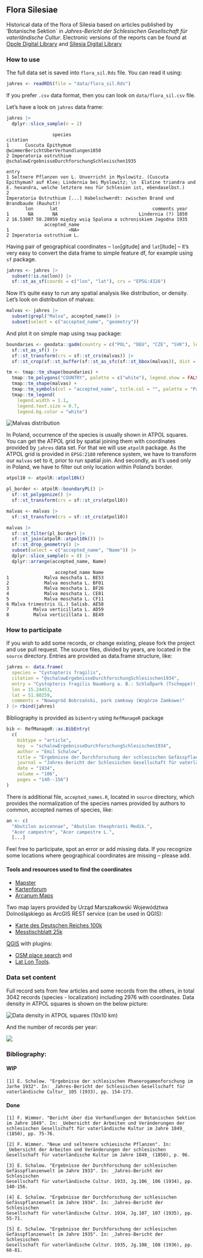 
## Flora Silesiae

Historical data of the flora of Silesia based on articles published by
’Botanische Sektion\` in *Jahres-Bericht der Schlesischen Gesellschaft
für vaterländische Cultur*. Electronic versions of the reports can be
found at [Opole Digital
Library](https://www.obc.opole.pl/dlibra/publication/8613#structure) and
[Silesia Digital
Library](https://www.sbc.org.pl/dlibra/publication/11059#structure)

### How to use

The full data set is saved into `flora_sil.Rds` file. You can read it
using:

``` r
jahres <- readRDS(file = "data/flora_sil.Rds")
```

If you prefer `.csv` data format, then you can look on
`data/flora_sil.csv` file.

Let’s have a look on `jahres` data frame:

<div class="column-page">

``` r
jahres |>
  dplyr::slice_sample(n = 2) 
```

                     species                                         citation
    1      Cuscuta Epithymum              @wimmerBerichtUberVerhandlungen1850
    2 Imperatoria ostruthium @schalowErgebnisseDurchforschungSchlesischen1935
                                                                                                                                                                                                     entry
    1 Seltnere Pflanzen von L. Unverricht in Myslowitz. (Cuscuta Epithymum? auf Klee; Lindernia bei Myslowitz; \n  Elatine triandra und E. hexandra, welche letztere neu für Schlesien ist, ebendaselbst.)
    2                                                                                                                  Imperatoria Ostruthium [...] Habelschwerdt: zwischen Brand und Brandbaude (Rauhut)!
           lon      lat                                   comments year
    1       NA       NA                              Lindernia (?) 1850
    2 16.53807 50.28059 między wsią Spalona a schroniskiem Jagodna 1935
                  accepted_name
    1                      <NA>
    2 Imperatoria ostruthium L.

</div>

Having pair of geographical coordinates – `lon`\[gitude\] and
`lat`\[itude\] – it’s very easy to convert the data frame to simple
feature df, for example using `sf` package.

``` r
jahres <- jahres |>
  subset(!is.na(lon)) |>
  sf::st_as_sf(coords = c("lon", "lat"), crs = "EPSG:4326")
```

Now it’s quite easy to run any spatial analysis like distribution, or
density. Let’s look on distribution of malvas:

``` r
malvas <- jahres |>
  subset(grepl("Malva", accepted_name)) |>
  subset(select = c("accepted_name", "geometry"))
```

And plot it on simple map using `tmap` package:

``` r
boundaries <- geodata::gadm(country = c("POL", "DEU", "CZE", "SVK"), level=1, path = "data") |>
  sf::st_as_sf() |>
  sf::st_transform(crs = sf::st_crs(malvas)) |>
  sf::st_crop(sf::st_buffer(sf::st_as_sfc(sf::st_bbox(malvas)), dist = 10000))

tm <- tmap::tm_shape(boundaries) +
  tmap::tm_polygons("COUNTRY", palette = c("white"), legend.show = FALSE) +
  tmap::tm_shape(malvas) +
  tmap::tm_symbols(col = "accepted_name", title.col = "", palette = "Paired", size = 0.6, shape = 16) +
  tmap::tm_legend(
    legend.width = 1.1,
    legend.text.size = 0.7,
    legend.bg.color = "white")
```

![Malvas distribution](malvas.png)

In Poland, occurrence of the species is usually shown in ATPOL squares.
You can get the ATPOL grid by spatial joining them with coordinates
provided by `jahres` data set. For that we will use `atpolR` package. As
the ATPOL grid is provided in `EPSG:2180` reference system, we have to
transform our `malvas` set to it, prior to run spatial join. And
secondly, as it’s used only in Poland, we have to filter out only
location within Poland’s border.

``` r
atpol10 <- atpolR::atpol10k()

pl_border <- atpolR::boundaryPL() |>
  sf::st_polygonize() |>
  sf::st_transform(crs = sf::st_crs(atpol10))

malvas <- malvas |>
  sf::st_transform(crs = sf::st_crs(atpol10))

malvas |>
  sf::st_filter(pl_border) |>
  sf::st_join(atpolR::atpol10k()) |>
  sf::st_drop_geometry() |>
  subset(select = c("accepted_name", "Name")) |>
  dplyr::slice_sample(n = 8) |>
  dplyr::arrange(accepted_name, Name)
```

                      accepted_name Name
    1             Malva moschata L. BE53
    2             Malva moschata L. BF01
    3             Malva moschata L. BF26
    4             Malva moschata L. CE81
    5             Malva moschata L. CF11
    6 Malva trimestris (L.) Salisb. AE58
    7         Malva verticillata L. AD59
    8         Malva verticillata L. BE49

### How to participate

If you wish to add some records, or change existing, please fork the
project and use pull request. The source files, divided by years, are
located in the `source` directory. Entries are provided as data.frame
structure, like:

``` r
jahres <- data.frame(
  species = "Cystopteris fragilis",
  citation = "@schalowErgebnisseDurchforschungSchlesischen1934",
  entry = "Cystopteris fragilis Naumburg a. B.: Schloßpark (Tscheppe)!; [...]",
  lon = 15.24453, 
  lat = 51.80259,
  comments = "Nowogród Bobrzański, park zamkowy (Wzgórze Zamkowe)"
) |> rbind(jahres)
```

Bibliography is provided as `bibentry` using `RefManageR` package

``` r
bib <- RefManageR::as.BibEntry(
  c(
    bibtype = "article",
    key  = "schalowErgebnisseDurchforschungSchlesischen1934",
    author = "Emil Schalow",
    title = "Ergebnisse der Durchforschung der schlesischen Gefässpflanzenwelt im Jahre 1933",
    journal = "Jahres-Bericht der Schlesischen Gesellschaft für vaterländische Cultur. 1933, Jg.106",
    date = "1934",
    volume = "106", 
    pages = "140--156")
)
```

There is additional file, `accepted_names.R`, located in `source`
directory, which provides the normalization of the species names
provided by authors to common, accepted names of species, like:

``` r
an <- c(
  "Abutilon avicennae", "Abutilon theophrasti Medik.",
  "Acer campestre", "Acer campestre L.", 
  [...]
```

Feel free to participate, spot an error or add missing data. If you
recognize some locations where geographical coordinates are missing –
please add.

#### Tools and resources used to find the coordinates

- [Mapster](http://igrek.amzp.pl/)
- [Kartenforum](https://kartenforum.slub-dresden.de/)
- [Arcanum
  Maps](https://maps.arcanum.com/en/map/europe-19century-secondsurvey/)

Two map layers provided by Urząd Marszałkowski Województwa
Dolnośląskiego as ArcGIS REST service (can be used in QGIS):

- [Karte des Deutschen Reiches
  100k](https://geoportal.dolnyslask.pl/gprest/services/UMWD_DEUTSCHEN_100/MapServer/)
- [Messtischblatt
  25k](https://geoportal.dolnyslask.pl/gprest/services/UMWD_Messtischblat_nowsze/MapServer/)

[QGIS](https://qgis.org) with plugins:

- [OSM place search](https://github.com/xcaeag/Nominatim-Qgis-Plugin)
  and
- [Lat Lon
  Tools](https://github.com/NationalSecurityAgency/qgis-latlontools-plugin).

### Data set content

Full record sets from few articles and some records from the others, in
total 3042 records (species - localization) including 2976 with
coordinates. Data density in ATPOL squares is shown on the below
picture:

![Data density in ATPOL squares (10x10 km)](atpol_plot.png)

And the number of records per year:

![](barplot.png)

### Bibliography:

#### WIP

    [1] E. Schalow. "Ergebnisse der schlesischen Phanerogamenforschung im
    Jarhe 1932". In: _Jahres-Bericht der Schlesischen Gesellschaft für
    vaterländische Cultur_ 105 (1933), pp. 154-173.

#### Done

    [1] F. Wimmer. "Bericht über die Verhandlungen der Botanischen Sektion
    im Jahre 1849". In: _Uebersicht der Arbeiten und Veränderungen der
    schlesischen Gesellschaft für vaterländische Kultur im Jahre 1849_
    (1850), pp. 75-76.

    [2] F. Wimmer. "Neue und seltenere schiesische Pflanzen". In:
    _Uebersicht der Arbeiten und Veränderungen der schlesischen
    Gesellschaft für vaterländische Kultur im Jahre 1849_ (1850), p. 96.

    [3] E. Schalow. "Ergebnisse der Durchforschung der schlesischen
    Gefässpflanzenwelt im Jahre 1933". In: _Jahres-Bericht der Schlesischen
    Gesellschaft für vaterländische Cultur. 1933, Jg.106_ 106 (1934), pp.
    140-156.

    [4] E. Schalow. "Ergebnisse der Durchforschung der schlesischen
    Gefässpflanzenwelt im Jahre 1934". In: _Jahres-Bericht der Schlesischen
    Gesellschaft für vaterländische Cultur. 1934, Jg.107_ 107 (1935), pp.
    55-71.

    [5] E. Schalow. "Ergebnisse der Durchforschung der schlesischen
    Gefässpflanzenwelt im Jahre 1935". In: _Jahres-Bericht der Schlesischen
    Gesellschaft für vaterländische Cultur. 1935, Jg.108_ 108 (1936), pp.
    66-81.
